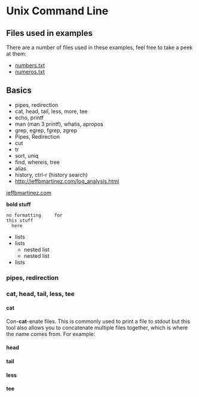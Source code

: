 # Unix Command Line

## Files used in examples

There are a number of files used in these examples, feel free to take a peek at them:

- [numbers.txt](numbers.txt)
- [numeros.txt](numeros.txt)

## Basics

- pipes, redirection
- cat, head, tail, less, more, tee
- echo, printf
- man (man 3 printf), whatis, apropos
- grep, egrep, fgrep, zgrep
- Pipes, Redirection
- cut
- tr
- sort, uniq
- find, whereis, tree
- alias
- history, ctrl-r (history search)	
- http://jeffbmartinez.com/log_analysis.html

[jeffbmartinez.com](http://www.jeffbmartinez.com)

**bold stuff**


```
no formatting     for 
this stuff
  here
```

- lists
- lists
    - nested list
    - nested list
- lists

### pipes, redirection

### cat, head, tail, less, tee

#### cat
Con-**cat**-enate files. This is commonly used to print a file to stdout but this tool also allows you to concatenate multiple files together, which is where the name comes from. For example:

#### head

#### tail

#### less

#### tee

